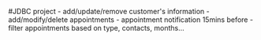 #JDBC project
    - add/update/remove customer's information
    - add/modify/delete appointments
    - appointment notification 15mins before
    - filter appointments based on type, contacts, months...